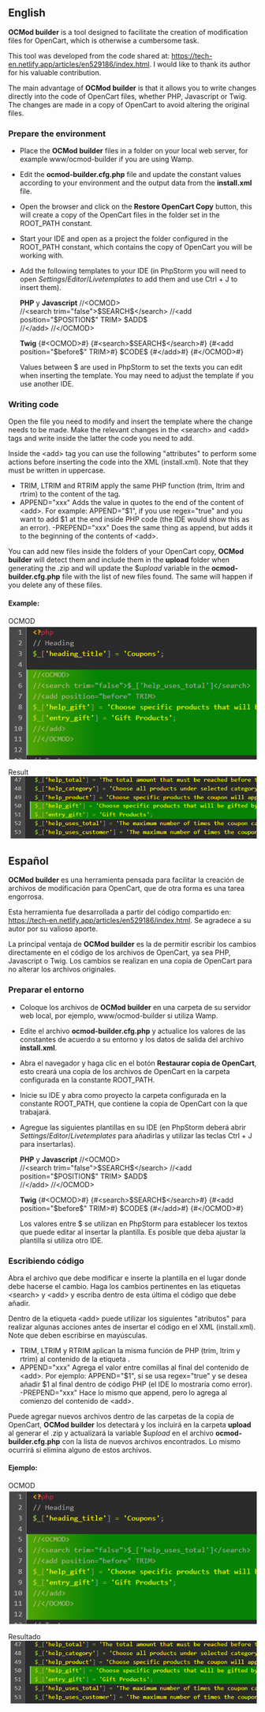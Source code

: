## English
**OCMod builder** is a tool designed to facilitate the creation of modification files for OpenCart, which is otherwise a cumbersome task.

This tool was developed from the code shared at: https://tech-en.netlify.app/articles/en529186/index.html. I would like to thank its author for his valuable contribution.

The main advantage of **OCMod builder** is that it allows you to write changes directly into the code of OpenCart files, whether PHP, Javascript or Twig. The changes are made in a copy of OpenCart to avoid altering the original files.

### Prepare the environment

- Place the **OCMod builder** files in a folder on your local web server, for example www/ocmod-builder if you are using Wamp.
- Edit the **ocmod-builder.cfg.php** file and update the constant values according to your environment and the output data from the **install.xml** file.
- Open the browser and click on the **Restore OpenCart Copy** button, this will create a copy of the OpenCart files in the folder set in the ROOT_PATH constant.
- Start your IDE and open as a project the folder configured in the ROOT_PATH constant, which contains the copy of OpenCart you will be working with.
- Add the following templates to your IDE (in PhpStorm you will need to open $Settings/Editor/Live templates$ to add them and use Ctrl + J to insert them).

  **PHP** y **Javascript**
  //&lt;OCMOD&gt;  
  //&lt;search trim="false"&gt;\$SEARCH\$&lt;/search&gt;
  //&lt;add position="\$POSITION\$" TRIM&gt;
  \$ADD\$  
  //&lt;/add&gt;
  //&lt;/OCMOD&gt;

  **Twig**
  {#&lt;OCMOD&gt;#}
  {#&lt;search>\$SEARCH\$&lt;/search&gt;#}
  {#&lt;add position="\$before\$" TRIM&gt;#}
  \$CODE\$
  {#&lt;/add&gt;#}
  {#&lt;/OCMOD&gt;#}

  Values between \$ are used in PhpStorm to set the texts you can edit when inserting the template. You may need to adjust the template if you use another IDE.

### Writing code

Open the file you need to modify and insert the template where the change needs to be made. Make the relevant changes in the &lt;search&gt; and &lt;add&gt; tags and write inside the latter the code you need to add.

Inside the &lt;add&gt; tag you can use the following "attributes" to perform some actions before inserting the code into the XML (install.xml). Note that they must be written in uppercase.

- TRIM, LTRIM and RTRIM apply the same PHP function (trim, ltrim and rtrim) to the content of the <add> tag.
- APPEND="xxx" Adds the value in quotes to the end of the content of &lt;add&gt;. For example: APPEND="$1", if you use regex="true" and you want to add \$1 at the end inside PHP code (the IDE would show this as an error).
  -PREPEND="xxx" Does the same thing as append, but adds it to the beginning of the contents of &lt;add&gt;.

You can add new files inside the folders of your OpenCart copy, **OCMod builder** will detect them and include them in the **upload** folder when generating the .zip and will update the $\$upload$ variable in the **ocmod-builder.cfg.php** file with the list of new files found. The same will happen if you delete any of these files.


#### Example:
OCMOD
![Example 1](images/example1.png)

Result
![Example 2](images/example2.png)

## Español
**OCMod builder** es una herramienta pensada para facilitar la creación de archivos de modificación para OpenCart, que de otra forma es una tarea engorrosa.

Esta herramienta fue desarrollada a partir del código compartido en: https://tech-en.netlify.app/articles/en529186/index.html. Se agradece a su autor por su valioso aporte.

La principal ventaja de **OCMod builder** es la de permitir escribir los cambios directamente en el código de los archivos de OpenCart, ya sea PHP, Javascript o Twig. Los cambios se realizan en una copia de OpenCart para no alterar los archivos originales.

### Preparar el entorno

- Coloque los archivos de **OCMod builder** en una carpeta de su servidor web local, por ejemplo, www/ocmod-builder si utiliza Wamp.
- Edite el archivo **ocmod-builder.cfg.php** y actualice los valores de las constantes de acuerdo a su entorno y los datos de salida del archivo **install.xml**.
- Abra el navegador y haga clic en el botón **Restaurar copia de OpenCart**, esto creará una copia de los archivos de OpenCart en la carpeta configurada en la constante ROOT_PATH.
- Inicie su IDE y abra como proyecto la carpeta configurada en la constante ROOT_PATH, que contiene la copia de OpenCart con la que trabajará.
- Agregue las siguientes plantillas en su IDE (en PhpStorm deberá abrir $Settings/Editor/Live templates$ para añadirlas y utilizar las teclas Ctrl + J para insertarlas).

  **PHP** y **Javascript**
  //&lt;OCMOD&gt;  
  //&lt;search trim="false"&gt;\$SEARCH\$&lt;/search&gt;
  //&lt;add position="\$POSITION\$" TRIM&gt;
  \$ADD\$  
  //&lt;/add&gt;
  //&lt;/OCMOD&gt;

  **Twig**
  {#&lt;OCMOD&gt;#}
  {#&lt;search>\$SEARCH\$&lt;/search&gt;#}
  {#&lt;add position="\$before\$" TRIM&gt;#}
  \$CODE\$
  {#&lt;/add&gt;#}
  {#&lt;/OCMOD&gt;#}

  Los valores entre \$ se utilizan en PhpStorm para establecer los textos que puede editar al insertar la plantilla. Es posible que deba ajustar la plantilla si utiliza otro IDE.

### Escribiendo código

Abra el archivo que debe modificar e inserte la plantilla en el lugar donde debe hacerse el cambio. Haga los cambios pertinentes en las etiquetas &lt;search&gt; y &lt;add&gt; y escriba dentro de esta última el código que debe añadir.

Dentro de la etiqueta &lt;add&gt; puede utilizar los siguientes "atributos" para realizar algunas acciones antes de insertar el código en el XML (install.xml). Note que deben escribirse en mayúsculas.

- TRIM, LTRIM y RTRIM aplican la misma función de PHP (trim, ltrim y rtrim) al contenido de la etiqueta <add>.
- APPEND="xxx" Agrega el valor entre comillas al final del contenido de &lt;add&gt;. Por ejemplo: APPEND="$1", si se usa regex="true" y se desea añadir \$1 al final dentro de código PHP (el IDE lo mostraría como error).
  -PREPEND="xxx" Hace lo mismo que append, pero lo agrega al comienzo del contenido de &lt;add&gt;.

Puede agregar nuevos archivos dentro de las carpetas de la copia de OpenCart, **OCMod builder** los detectará y los incluirá en la carpeta **upload** al generar el .zip y actualizará la variable $\$upload$ en el archivo **ocmod-builder.cfg.php** con la lista de nuevos archivos encontrados. Lo mismo ocurrirá si elimina alguno de estos archivos.

#### Ejemplo:
OCMOD
![Example 1](images/example1.png)

Resultado
![Example 2](images/example2.png)